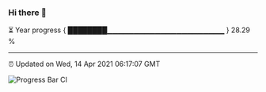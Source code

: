 ### Hi there 👋

⏳ Year progress { ████████▁▁▁▁▁▁▁▁▁▁▁▁▁▁▁▁▁▁▁▁▁▁ } 28.29 %

---

⏰ Updated on Wed, 14 Apr 2021 06:17:07 GMT

![Progress Bar CI](https://github.com/liununu/liununu/workflows/Progress%20Bar%20CI/badge.svg)
